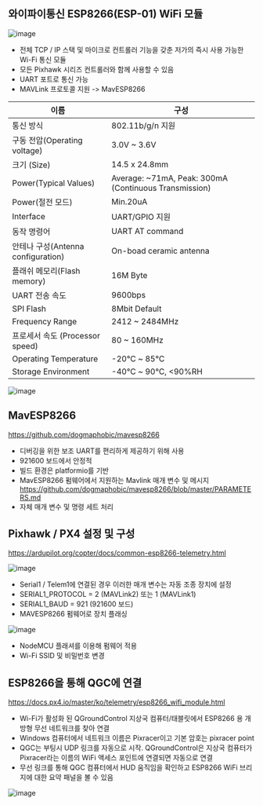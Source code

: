 ## 와이파이통신 ESP8266(ESP-01) WiFi 모듈

![image](https://user-images.githubusercontent.com/57993534/125948889-cd43c36c-f647-483f-a665-3f2ea63a9984.png)

- 전체 TCP / IP 스택 및 마이크로 컨트롤러 기능을 갖춘 저가의 즉시 사용 가능한 Wi-Fi 통신 모듈
- 모든 Pixhawk 시리즈 컨트롤러와 함께 사용할 수 있음
- UART 포트로 통신 가능
- MAVLink 프로토콜 지원 -> MavESP8266

|이름|구성|
|------|---|
|통신 방식|802.11b/g/n 지원|
|구동 전압(Operating voltage)|3.0V ~ 3.6V|
|크기 (Size)|14.5 x 24.8mm|
|Power(Typical Values)|Average: ~71mA, Peak: 300mA (Continuous Transmission)|
|Power(절전 모드)|Min.20uA|
|Interface|UART/GPIO 지원|
|동작 명령어|UART AT command|
|안테나 구성(Antenna configuration)|On-boad ceramic antenna|
|플래쉬 메모리(Flash memory)|16M Byte|
|UART 전송 속도|9600bps|
|SPI Flash|8Mbit Default|
|Frequency Range|2412 ~ 2484MHz|
|프로세서 속도 (Processor speed)|80 ~ 160MHz|
|Operating Temperature|-20℃ ~ 85℃|
|Storage Environment|-40℃ ~ 90℃, <90%RH|

![image](https://user-images.githubusercontent.com/57993534/125821461-0c5663f4-bb0f-4725-8e78-1acc572b31a8.png)

## MavESP8266
https://github.com/dogmaphobic/mavesp8266
- 디버깅을 위한 보조 UART를 편리하게 제공하기 위해 사용
- 921600 보드에서 안정적
- 빌드 환경은 platformio를 기반
- MavESP8266 펌웨어에서 지원하는 Mavlink 매개 변수 및 메시지
https://github.com/dogmaphobic/mavesp8266/blob/master/PARAMETERS.md
- 자체 매개 변수 및 명령 세트 처리

## Pixhawk / PX4 설정 및 구성
https://ardupilot.org/copter/docs/common-esp8266-telemetry.html

![image](https://user-images.githubusercontent.com/57993534/125821573-12520cda-c214-4bea-bbcf-d5b560d5d26c.png)

- Serial1 / Telem1에 연결된 경우 이러한 매개 변수는 자동 조종 장치에 설정
- SERIAL1_PROTOCOL = 2 (MAVLink2) 또는 1 (MAVLink1)
- SERIAL1_BAUD = 921 (921600 보드)
- MAVESP8266 펌웨어로 장치 플래싱

![image](https://user-images.githubusercontent.com/57993534/125821595-d2793edc-341d-40c6-9a17-43311efcc4cc.png)

- NodeMCU 플래셔를 이용해 펌웨어 적용
- Wi-Fi SSID 및 비밀번호 변경

## ESP8266을 통해 QGC에 연결
https://docs.px4.io/master/ko/telemetry/esp8266_wifi_module.html
- Wi-Fi가 활성화 된 QGroundControl 지상국 컴퓨터/태블릿에서 ESP8266 용 개방형 무선 네트워크를 찾아 연결
- Windows 컴퓨터에서 네트워크 이름은 Pixracer이고 기본 암호는 pixracer point
- QGC는 부팅시 UDP 링크를 자동으로 시작. QGroundControl은 지상국 컴퓨터가 Pixracer라는 이름의 WiFi 액세스 포인트에 연결되면 자동으로 연결
- 무선 링크를 통해 QGC 컴퓨터에서 HUD 움직임을 확인하고 ESP8266 WiFi 브리지에 대한 요약 패널을 볼 수 있음

![image](https://user-images.githubusercontent.com/57993534/125821620-d9703ed0-8923-416d-83ec-2bce79ae2f02.png)

